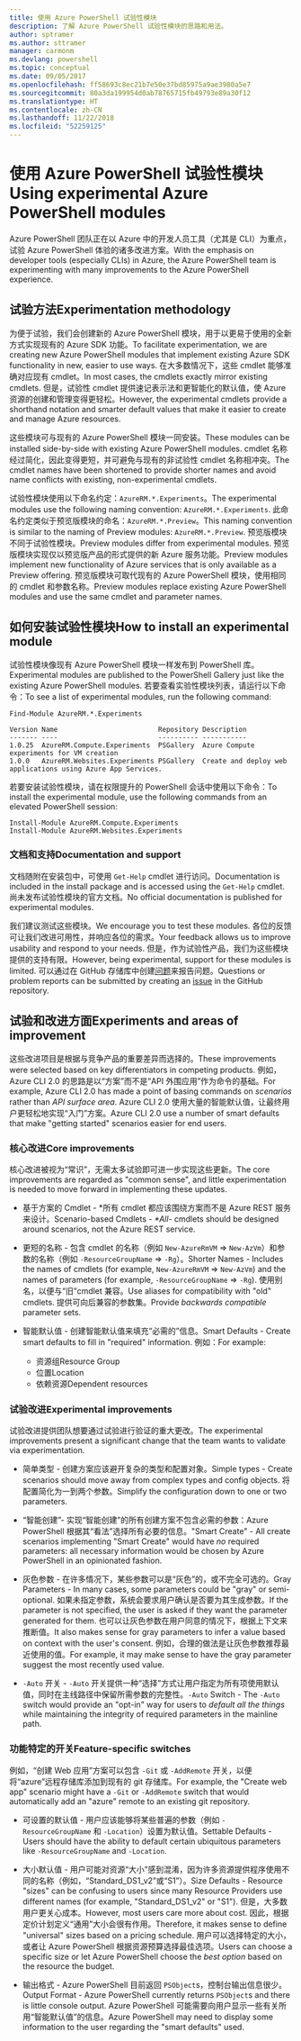 ```yaml
---
title: 使用 Azure PowerShell 试验性模块
description: 了解 Azure PowerShell 试验性模块的思路和用法。
author: sptramer
ms.author: sttramer
manager: carmonm
ms.devlang: powershell
ms.topic: conceptual
ms.date: 09/05/2017
ms.openlocfilehash: ff58693c8ec21b7e50e37bd85975a9ae3980a5e7
ms.sourcegitcommit: 80a3da199954d0ab78765715fb49793e89a30f12
ms.translationtype: HT
ms.contentlocale: zh-CN
ms.lasthandoff: 11/22/2018
ms.locfileid: "52259125"
---
```

# <a name="using-experimental-azure-powershell-modules"></a><span data-ttu-id="775ec-103">使用 Azure PowerShell 试验性模块</span><span class="sxs-lookup"><span data-stu-id="775ec-103">Using experimental Azure PowerShell modules</span></span>

<span data-ttu-id="775ec-104">Azure PowerShell 团队正在以 Azure 中的开发人员工具（尤其是 CLI）为重点，试验 Azure PowerShell 体验的诸多改进方案。</span><span class="sxs-lookup"><span data-stu-id="775ec-104">With the emphasis on developer tools (especially CLIs) in Azure, the Azure PowerShell team is experimenting with many improvements to the Azure PowerShell experience.</span></span>

## <a name="experimentation-methodology"></a><span data-ttu-id="775ec-105">试验方法</span><span class="sxs-lookup"><span data-stu-id="775ec-105">Experimentation methodology</span></span>

<span data-ttu-id="775ec-106">为便于试验，我们会创建新的 Azure PowerShell 模块，用于以更易于使用的全新方式实现现有的 Azure SDK 功能。</span><span class="sxs-lookup"><span data-stu-id="775ec-106">To facilitate experimentation, we are creating new Azure PowerShell modules that implement existing Azure SDK functionality in new, easier to use ways.</span></span> <span data-ttu-id="775ec-107">在大多数情况下，这些 cmdlet 能够准确对应现有 cmdlet。</span><span class="sxs-lookup"><span data-stu-id="775ec-107">In most cases, the cmdlets exactly mirror existing cmdlets.</span></span> <span data-ttu-id="775ec-108">但是，试验性 cmdlet 提供速记表示法和更智能化的默认值，使 Azure 资源的创建和管理变得更轻松。</span><span class="sxs-lookup"><span data-stu-id="775ec-108">However, the experimental cmdlets provide a shorthand notation and smarter default values that make it easier to create and manage Azure resources.</span></span>

<span data-ttu-id="775ec-109">这些模块可与现有的 Azure PowerShell 模块一同安装。</span><span class="sxs-lookup"><span data-stu-id="775ec-109">These modules can be installed side-by-side with existing Azure PowerShell modules.</span></span> <span data-ttu-id="775ec-110">cmdlet 名称经过简化，因此变得更短，并可避免与现有的非试验性 cmdlet 名称相冲突。</span><span class="sxs-lookup"><span data-stu-id="775ec-110">The cmdlet names have been shortened to provide shorter names and avoid name conflicts with existing, non-experimental cmdlets.</span></span>

<span data-ttu-id="775ec-111">试验性模块使用以下命名约定：`AzureRM.*.Experiments`。</span><span class="sxs-lookup"><span data-stu-id="775ec-111">The experimental modules use the following naming convention: `AzureRM.*.Experiments`.</span></span> <span data-ttu-id="775ec-112">此命名约定类似于预览版模块的命名：`AzureRM.*.Preview`。</span><span class="sxs-lookup"><span data-stu-id="775ec-112">This naming convention is similar to the naming of Preview modules: `AzureRM.*.Preview`.</span></span> <span data-ttu-id="775ec-113">预览版模块不同于试验性模块。</span><span class="sxs-lookup"><span data-stu-id="775ec-113">Preview modules differ from experimental modules.</span></span> <span data-ttu-id="775ec-114">预览版模块实现仅以预览版产品的形式提供的新 Azure 服务功能。</span><span class="sxs-lookup"><span data-stu-id="775ec-114">Preview modules implement new functionality of Azure services that is only available as a Preview offering.</span></span> <span data-ttu-id="775ec-115">预览版模块可取代现有的 Azure PowerShell 模块，使用相同的 cmdlet 和参数名称。</span><span class="sxs-lookup"><span data-stu-id="775ec-115">Preview modules replace existing Azure PowerShell modules and use the same cmdlet and parameter names.</span></span>

## <a name="how-to-install-an-experimental-module"></a><span data-ttu-id="775ec-116">如何安装试验性模块</span><span class="sxs-lookup"><span data-stu-id="775ec-116">How to install an experimental module</span></span>

<span data-ttu-id="775ec-117">试验性模块像现有 Azure PowerShell 模块一样发布到 PowerShell 库。</span><span class="sxs-lookup"><span data-stu-id="775ec-117">Experimental modules are published to the PowerShell Gallery just like the existing Azure PowerShell modules.</span></span> <span data-ttu-id="775ec-118">若要查看实验性模块列表，请运行以下命令：</span><span class="sxs-lookup"><span data-stu-id="775ec-118">To see a list of experimental modules, run the following command:</span></span>

```azurepowershell-interactive
Find-Module AzureRM.*.Experiments
```

```output
Version Name                         Repository Description
------- ----                         ---------- -----------
1.0.25  AzureRM.Compute.Experiments  PSGallery  Azure Compute experiments for VM creation
1.0.0   AzureRM.Websites.Experiments PSGallery  Create and deploy web applications using Azure App Services.
```

<span data-ttu-id="775ec-119">若要安装试验性模块，请在权限提升的 PowerShell 会话中使用以下命令：</span><span class="sxs-lookup"><span data-stu-id="775ec-119">To install the experimental module, use the following commands from an elevated PowerShell session:</span></span>

```azurepowershell-interactive
Install-Module AzureRM.Compute.Experiments
Install-Module AzureRM.Websites.Experiments
```

### <a name="documentation-and-support"></a><span data-ttu-id="775ec-120">文档和支持</span><span class="sxs-lookup"><span data-stu-id="775ec-120">Documentation and support</span></span>

<span data-ttu-id="775ec-121">文档随附在安装包中，可使用 `Get-Help` cmdlet 进行访问。</span><span class="sxs-lookup"><span data-stu-id="775ec-121">Documentation is included in the install package and is accessed using the `Get-Help` cmdlet.</span></span> <span data-ttu-id="775ec-122">尚未发布试验性模块的官方文档。</span><span class="sxs-lookup"><span data-stu-id="775ec-122">No official documentation is published for experimental modules.</span></span>

<span data-ttu-id="775ec-123">我们建议测试这些模块。</span><span class="sxs-lookup"><span data-stu-id="775ec-123">We encourage you to test these modules.</span></span> <span data-ttu-id="775ec-124">各位的反馈可让我们改进可用性，并响应各位的需求。</span><span class="sxs-lookup"><span data-stu-id="775ec-124">Your feedback allows us to improve usability and respond to your needs.</span></span> <span data-ttu-id="775ec-125">但是，作为试验性产品，我们为这些模块提供的支持有限。</span><span class="sxs-lookup"><span data-stu-id="775ec-125">However, being experimental, support for these modules is limited.</span></span> <span data-ttu-id="775ec-126">可以通过在 GitHub 存储库中创建[问题](https://github.com/Azure/azure-powershell/issues)来报告问题。</span><span class="sxs-lookup"><span data-stu-id="775ec-126">Questions or problem reports can be submitted by creating an [issue](https://github.com/Azure/azure-powershell/issues) in the GitHub repository.</span></span>

## <a name="experiments-and-areas-of-improvement"></a><span data-ttu-id="775ec-127">试验和改进方面</span><span class="sxs-lookup"><span data-stu-id="775ec-127">Experiments and areas of improvement</span></span>

<span data-ttu-id="775ec-128">这些改进项目是根据与竞争产品的重要差异而选择的。</span><span class="sxs-lookup"><span data-stu-id="775ec-128">These improvements were selected based on key differentiators in competing products.</span></span> <span data-ttu-id="775ec-129">例如，Azure CLI 2.0 的思路是以“方案”而不是“API 外围应用”作为命令的基础。</span><span class="sxs-lookup"><span data-stu-id="775ec-129">For example, Azure CLI 2.0 has made a point of basing commands on _scenarios_ rather than _API surface area_.</span></span>
<span data-ttu-id="775ec-130">Azure CLI 2.0 使用大量的智能默认值，让最终用户更轻松地实现“入门”方案。</span><span class="sxs-lookup"><span data-stu-id="775ec-130">Azure CLI 2.0 use a number of smart defaults that make "getting started" scenarios easier for end users.</span></span>

### <a name="core-improvements"></a><span data-ttu-id="775ec-131">核心改进</span><span class="sxs-lookup"><span data-stu-id="775ec-131">Core improvements</span></span>

<span data-ttu-id="775ec-132">核心改进被视为“常识”，无需太多试验即可进一步实现这些更新。</span><span class="sxs-lookup"><span data-stu-id="775ec-132">The core improvements are regarded as "common sense", and little experimentation is needed to move forward in implementing these updates.</span></span>

- <span data-ttu-id="775ec-133">基于方案的 Cmdlet - \*所有 cmdlet 都应该围绕方案而不是 Azure REST 服务来设计。</span><span class="sxs-lookup"><span data-stu-id="775ec-133">Scenario-based Cmdlets - <em>\*All</em>- cmdlets should be designed around scenarios, not the Azure REST service.</span></span>

- <span data-ttu-id="775ec-134">更短的名称 - 包含 cmdlet 的名称（例如 `New-AzureRmVM` => `New-AzVm`）和参数的名称（例如 `-ResourceGroupName` => `-Rg`）。</span><span class="sxs-lookup"><span data-stu-id="775ec-134">Shorter Names - Includes the names of cmdlets (for example, `New-AzureRmVM` => `New-AzVm`) and the names of parameters (for example, `-ResourceGroupName` => `-Rg`).</span></span> <span data-ttu-id="775ec-135">使用别名，以便与“旧”cmdlet 兼容。</span><span class="sxs-lookup"><span data-stu-id="775ec-135">Use aliases for compatibility with "old" cmdlets.</span></span> <span data-ttu-id="775ec-136">提供可向后兼容的参数集。</span><span class="sxs-lookup"><span data-stu-id="775ec-136">Provide _backwards compatible_ parameter sets.</span></span>

- <span data-ttu-id="775ec-137">智能默认值 - 创建智能默认值来填充“必需的”信息。</span><span class="sxs-lookup"><span data-stu-id="775ec-137">Smart Defaults - Create smart defaults to fill in "required" information.</span></span> <span data-ttu-id="775ec-138">例如：</span><span class="sxs-lookup"><span data-stu-id="775ec-138">For example:</span></span>
  - <span data-ttu-id="775ec-139">资源组</span><span class="sxs-lookup"><span data-stu-id="775ec-139">Resource Group</span></span>
  - <span data-ttu-id="775ec-140">位置</span><span class="sxs-lookup"><span data-stu-id="775ec-140">Location</span></span>
  - <span data-ttu-id="775ec-141">依赖资源</span><span class="sxs-lookup"><span data-stu-id="775ec-141">Dependent resources</span></span>

### <a name="experimental-improvements"></a><span data-ttu-id="775ec-142">试验改进</span><span class="sxs-lookup"><span data-stu-id="775ec-142">Experimental improvements</span></span>

<span data-ttu-id="775ec-143">试验改进提供团队想要通过试验进行验证的重大更改。</span><span class="sxs-lookup"><span data-stu-id="775ec-143">The experimental improvements present a significant change that the team wants to validate via experimentation.</span></span>

- <span data-ttu-id="775ec-144">简单类型 - 创建方案应该避开复杂的类型和配置对象。</span><span class="sxs-lookup"><span data-stu-id="775ec-144">Simple types - Create scenarios should move away from complex types and config objects.</span></span> <span data-ttu-id="775ec-145">将配置简化为一到两个参数。</span><span class="sxs-lookup"><span data-stu-id="775ec-145">Simplify the configuration down to one or two parameters.</span></span>

- <span data-ttu-id="775ec-146">“智能创建”- 实现“智能创建”的所有创建方案不包含必需的参数：Azure PowerShell 根据其“看法”选择所有必要的信息。</span><span class="sxs-lookup"><span data-stu-id="775ec-146">"Smart Create" - All create scenarios implementing "Smart Create" would have _no_ required parameters: all necessary information would be chosen by Azure PowerShell in an opinionated fashion.</span></span>

- <span data-ttu-id="775ec-147">灰色参数 - 在许多情况下，某些参数可以是“灰色”的，或不完全可选的。</span><span class="sxs-lookup"><span data-stu-id="775ec-147">Gray Parameters - In many cases, some parameters could be "gray" or semi-optional.</span></span> <span data-ttu-id="775ec-148">如果未指定参数，系统会要求用户确认是否要为其生成参数。</span><span class="sxs-lookup"><span data-stu-id="775ec-148">If the parameter is not specified, the user is asked if they want the parameter generated for them.</span></span> <span data-ttu-id="775ec-149">也可以让灰色参数在用户同意的情况下，根据上下文来推断值。</span><span class="sxs-lookup"><span data-stu-id="775ec-149">It also makes sense for gray parameters to infer a value based on context with the user's consent.</span></span>
  <span data-ttu-id="775ec-150">例如，合理的做法是让灰色参数推荐最近使用的值。</span><span class="sxs-lookup"><span data-stu-id="775ec-150">For example, it may make sense to have the gray parameter suggest the most recently used value.</span></span>

- <span data-ttu-id="775ec-151">`-Auto` 开关 - `-Auto` 开关提供一种“选择”方式让用户指定为所有项使用默认值，同时在主线路径中保留所需参数的完整性。</span><span class="sxs-lookup"><span data-stu-id="775ec-151">`-Auto` Switch - The `-Auto` switch would provide an "opt-in" way for users to _default all the things_ while maintaining the integrity of required parameters in the mainline path.</span></span>

### <a name="feature-specific-switches"></a><span data-ttu-id="775ec-152">功能特定的开关</span><span class="sxs-lookup"><span data-stu-id="775ec-152">Feature-specific switches</span></span>

<span data-ttu-id="775ec-153">例如，“创建 Web 应用”方案可以包含 `-Git` 或 `-AddRemote` 开关，以便将“azure”远程存储库添加到现有的 git 存储库。</span><span class="sxs-lookup"><span data-stu-id="775ec-153">For example, the "Create web app" scenario might have a `-Git` or `-AddRemote` switch that would automatically add an "azure" remote to an existing git repository.</span></span>

- <span data-ttu-id="775ec-154">可设置的默认值 - 用户应该能够将某些普遍的参数（例如 `-ResourceGroupName` 和 `-Location`）设置为默认值。</span><span class="sxs-lookup"><span data-stu-id="775ec-154">Settable Defaults - Users should have the ability to default certain ubiquitous parameters like `-ResourceGroupName` and `-Location`.</span></span>

- <span data-ttu-id="775ec-155">大小默认值 - 用户可能对资源“大小”感到混淆，因为许多资源提供程序使用不同的名称（例如，“Standard\_DS1\_v2”或“S1”）。</span><span class="sxs-lookup"><span data-stu-id="775ec-155">Size Defaults - Resource "sizes" can be confusing to users since many Resource Providers use different names (for example, "Standard\_DS1\_v2" or "S1").</span></span> <span data-ttu-id="775ec-156">但是，大多数用户更关心成本。</span><span class="sxs-lookup"><span data-stu-id="775ec-156">However, most users care more about cost.</span></span> <span data-ttu-id="775ec-157">因此，根据定价计划定义“通用”大小会很有作用。</span><span class="sxs-lookup"><span data-stu-id="775ec-157">Therefore, it makes sense to define "universal" sizes based on a pricing schedule.</span></span> <span data-ttu-id="775ec-158">用户可以选择特定的大小，或者让 Azure PowerShell 根据资源预算选择最佳选项。</span><span class="sxs-lookup"><span data-stu-id="775ec-158">Users can choose a specific size or let Azure PowerShell choose the _best option_ based on the resource the budget.</span></span>

- <span data-ttu-id="775ec-159">输出格式 - Azure PowerShell 目前返回 `PSObject`s，控制台输出信息很少。</span><span class="sxs-lookup"><span data-stu-id="775ec-159">Output Format - Azure PowerShell currently returns `PSObject`s and there is little console output.</span></span> <span data-ttu-id="775ec-160">Azure PowerShell 可能需要向用户显示一些有关所用“智能默认值”的信息。</span><span class="sxs-lookup"><span data-stu-id="775ec-160">Azure PowerShell may need to display some information to the user regarding the "smart defaults" used.</span></span>
